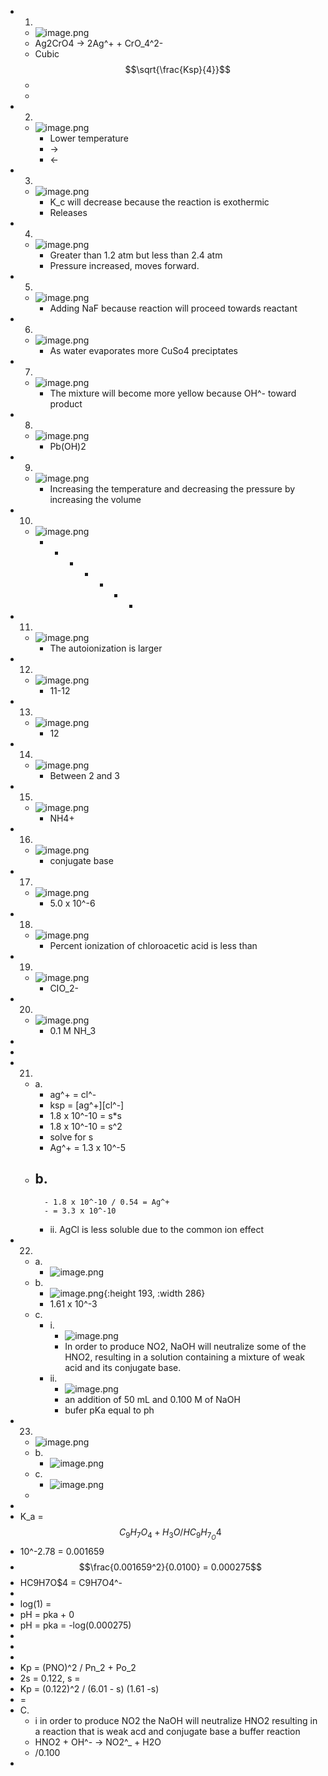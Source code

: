 - 1)
	- ![image.png](../assets/image_1647370682005_0.png)
	- Ag2CrO4 -> 2Ag^+ + CrO_4^2-
	- Cubic$$\sqrt{\frac{Ksp}{4}}$$
	-
	-
- 2)
	- ![image.png](../assets/image_1647399782931_0.png)
		- Lower temperature
		- ->
		- <-
- 3)
	- ![image.png](../assets/image_1647399771323_0.png)
		- K_c will decrease because the reaction is exothermic
		- Releases
- 4)
	- ![image.png](../assets/image_1647399757277_0.png)
		- Greater than 1.2 atm but less than 2.4 atm
		- Pressure increased, moves forward.
- 5)
	- ![image.png](../assets/image_1647399737829_0.png)
		- Adding NaF because reaction will proceed towards reactant
- 6)
	- ![image.png](../assets/image_1647399717767_0.png)
		- As water evaporates more CuSo4 preciptates
- 7)
	- ![image.png](../assets/image_1647399695494_0.png)
		- The mixture will become more yellow because OH^- toward product
- 8)
	- ![image.png](../assets/image_1647399665238_0.png)
		- Pb(OH)2
- 9)
	- ![image.png](../assets/image_1647399650052_0.png)
		- Increasing the temperature and decreasing the pressure by increasing the volume
- 10)
	- ![image.png](../assets/image_1647399630837_0.png)
		- + + + + - -
- 11)
	- ![image.png](../assets/image_1647399607799_0.png)
		- The autoionization is larger
- 12)
	- ![image.png](../assets/image_1647399590593_0.png)
		- 11-12
- 13)
	- ![image.png](../assets/image_1647399574050_0.png)
		- 12
- 14)
	- ![image.png](../assets/image_1647399552163_0.png)
		- Between 2 and 3
- 15)
	- ![image.png](../assets/image_1647399539055_0.png)
		- NH4+
- 16)
	- ![image.png](../assets/image_1647399523106_0.png)
		- conjugate base
- 17)
	- ![image.png](../assets/image_1647399512822_0.png)
		- 5.0 x 10^-6
- 18)
	- ![image.png](../assets/image_1647399500700_0.png)
		- Percent ionization of chloroacetic acid is less than
- 19)
	- ![image.png](../assets/image_1647399466483_0.png)
		- CIO_2-
- 20)
	- ![image.png](../assets/image_1647399431947_0.png)
		- 0.1 M NH_3
-
-
- 21)
	- a.
		- ag^+ = cl^-
		- ksp = [ag^+][cl^-]
		- 1.8 x 10^-10 = s*s
		- 1.8 x 10^-10 = s^2
		- solve for s
		- Ag^+ = 1.3 x 10^-5
	- b.
		-
			- 1.8 x 10^-10 / 0.54 = Ag^+
			- = 3.3 x 10^-10
		- ii. AgCl is less soluble due to the common ion effect
- 22)
	- a.
		- ![image.png](../assets/image_1647401545608_0.png)
	- b.
		- ![image.png](../assets/image_1647401563543_0.png){:height 193, :width 286}
		- 1.61  x 10^-3
	- c.
		- i.
			- ![image.png](../assets/image_1647401586804_0.png)
			- In order to produce NO2, NaOH will neutralize some of the HNO2, resulting in a solution containing a mixture of weak acid and its conjugate base.
		- ii.
			- ![image.png](../assets/image_1647401601050_0.png)
			- an addition of 50 mL and 0.100 M of NaOH
			- bufer pKa equal to ph
- 23)
	- ![image.png](../assets/image_1647377995498_0.png)
	- b.
		- ![image.png](../assets/image_1647378040377_0.png)
	- c.
		- ![image.png](../assets/image_1647378048985_0.png)
	-
-
- K_a = $$C_9H_7O_4 + H_3O / HC_9H_7_O4$$
- 10^-2.78 = 0.001659
-
  $$\frac{0.001659^2}{0.0100} = 0.000275$$
- HC9H7O$4 = C9H7O4^-
-
- log(1) =
- pH = pka + 0
- pH = pka = -log(0.000275)
-
-
-
- Kp  = (PNO)^2 / Pn_2 + Po_2
- 2s = 0.122, s =
- Kp = (0.122)^2 / (6.01 - s) (1.61  -s)
- =
- C.
	- i in order to produce NO2 the NaOH will neutralize HNO2 resulting in a reaction that is weak acd and conjugate base a buffer reaction
	- HNO2 + OH^- -> NO2^_ + H2O
	- /0.100
-